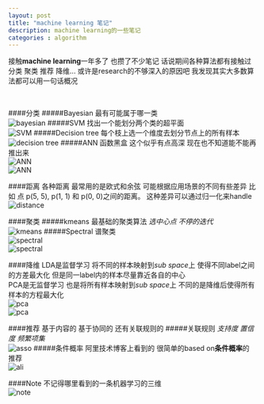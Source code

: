 ```yaml
---
layout: post
title: "machine learning 笔记"
description: machine learning的一些笔记
categories : algorithm
---
```

接触**machine learning**一年多了 也攒了不少笔记 话说期间各种算法都有接触过 分类 聚类  推荐 降维...  或许是research的不够深入的原因吧  我发现其实大多数算法都可以用一句话概况
<!-- more -->
<br />

####分类
#####Bayesian
最有可能属于哪一类
<br />
![bayesian](/images/note/ml/bayesian.jpg)
#####SVM
找出一个能划分两个类的超平面
<br />
![SVM](/images/note/ml/svm.jpg)
#####Decision tree
每个枝上选一个维度去划分节点上的所有样本
<br />
![decision tree](/images/note/ml/dt.jpg)
#####ANN
函数黑盒  这个似乎有点高深  现在也不知道能不能再推出来
<br />
![ANN](/images/note/ml/ann_1.jpg)
<br />
![ANN](/images/note/ml/ann_2.jpg)


####距离
各种距离  最常用的是欧式和余弦  可能根据应用场景的不同有些差异  比如 点 p(5, 5), p(1, 1) 和 p(0, 0)之间的距离。 这种差异可以通过归一化来handle
<br />
![distance](/images/note/ml/dis.jpg)

####聚类
#####kmeans
最基础的聚类算法  *选中心点*  *不停的迭代*
<br />
![kmeans](/images/note/ml/kmeans.jpg)
#####Spectral
谱聚类
<br />
![spectral](/images/note/ml/spectral_1.jpg)
<br />
![spectral](/images/note/ml/spectral_2.jpg)

####降维
LDA是监督学习  将不同的样本映射到*sub space*上  使得不同label之间的方差最大化 但是同一label内的样本尽量靠近各自的中心
<br />
PCA是无监督学习  也是将所有样本映射到*sub space*上 不同的是降维后使得所有样本的方程最大化
<br />
![pca](/images/note/ml/pca_1.jpg)
<br />
![pca](/images/note/ml/pca_2.jpg)

####推荐
基于内容的  基于协同的  还有关联规则的
#####关联规则
*支持度*  *置信度* *频繁项集*
<br />
![asso](/images/note/ml/asso.jpg)
#####条件概率
阿里技术博客上看到的 很简单的based on**条件概率**的 推荐
<br />
![ali](/images/note/ml/rec_ali.jpg)

####Note
不记得哪里看到的一条机器学习的三维
<br />
![note](/images/note/ml/ml_3.jpg)